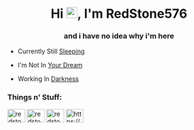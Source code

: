 <h1 align="center">Hi <img src="https://media.giphy.com/media/hvRJCLFzcasrR4ia7z/giphy.gif" width="25px">, I'm RedStone576</h1>
<h3 align="center">and i have no idea why i'm here</h3>

- Currently Still [Sleeping](https://www.youtube.com/watch?v=dQw4w9WgXcQ&list=PLahKLy8pQdCM0SiXNn3EfGIXX19QGzUG3)

- I'm Not In [Your Dream](https://www.youtube.com/watch?v=dQw4w9WgXcQ&list=PLahKLy8pQdCM0SiXNn3EfGIXX19QGzUG3)

- Working In [Darkness](https://www.youtube.com/watch?v=dQw4w9WgXcQ&list=PLahKLy8pQdCM0SiXNn3EfGIXX19QGzUG3)

<h3 align="left">Things n' Stuff:</h3>
<p align="left">
<a href="https://twitter.com/redstone576" target="blank"><img align="center" src="https://cdn.jsdelivr.net/npm/simple-icons@3.0.1/icons/twitter.svg" alt="redstone576" height="30" width="40" /></a>
<a href="https://instagram.com/redstone576ig" target="blank"><img align="center" src="https://cdn.jsdelivr.net/npm/simple-icons@3.0.1/icons/instagram.svg" alt="redstone576ig" height="30" width="40" /></a>
<a href="https://www.youtube.com/c/redstone576" target="blank"><img align="center" src="https://cdn.jsdelivr.net/npm/simple-icons@3.0.1/icons/youtube.svg" alt="redstone576" height="30" width="40" /></a>
<a href="https://discord.gg/https://discord.gg/C2qHe7F" target="blank"><img align="center" src="https://cdn.jsdelivr.net/npm/simple-icons@3.0.1/icons/discord.svg" alt="https://discord.gg/C2qHe7F" height="30" width="40" /></a>
</p>
